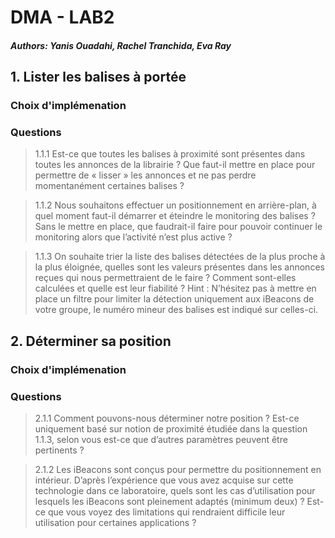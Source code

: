 # DMA - LAB2

##### Authors: Yanis Ouadahi, Rachel Tranchida, Eva Ray

## 1. Lister les balises à portée

### Choix d'implémenation

### Questions

> 1.1.1 Est-ce que toutes les balises à proximité sont présentes dans toutes les annonces de la
librairie ? Que faut-il mettre en place pour permettre de « lisser » les annonces et ne pas
perdre momentanément certaines balises ?

> 1.1.2 Nous souhaitons effectuer un positionnement en arrière-plan, à quel moment faut-il démarrer
et éteindre le monitoring des balises ? Sans le mettre en place, que faudrait-il faire pour
pouvoir continuer le monitoring alors que l’activité n’est plus active ?

> 1.1.3 On souhaite trier la liste des balises détectées de la plus proche à la plus éloignée, quelles sont
les valeurs présentes dans les annonces reçues qui nous permettraient de le faire ? Comment
sont-elles calculées et quelle est leur fiabilité ?
> Hint : N’hésitez pas à mettre en place un filtre pour limiter la détection uniquement aux iBeacons de
votre groupe, le numéro mineur des balises est indiqué sur celles-ci.

## 2. Déterminer sa position

### Choix d'implémenation

### Questions

> 2.1.1 Comment pouvons-nous déterminer notre position ? Est-ce uniquement basé sur notion de
proximité étudiée dans la question 1.1.3, selon vous est-ce que d’autres paramètres peuvent
être pertinents ?

> 2.1.2 Les iBeacons sont conçus pour permettre du positionnement en intérieur. D’après l’expérience
que vous avez acquise sur cette technologie dans ce laboratoire, quels sont les cas d’utilisation
pour lesquels les iBeacons sont pleinement adaptés (minimum deux) ? Est-ce que vous voyez
des limitations qui rendraient difficile leur utilisation pour certaines applications ?

